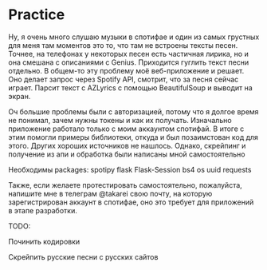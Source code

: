 # Practice
Ну, я очень много слушаю музыки в спотифае и один из самых грустных для меня там моментов это то, что там не встроены тексты песен. Точнее, на телефонах у некоторых песен есть частичная лирика, но и она смешана с описаниями с Genius. Приходится гуглить текст песни отдельно. В общем-то эту проблему моё веб-приложение и решает. Оно делает запрос через Spotify API, смотрит, что за песня сейчас играет. Парсит текст с AZLyrics с помощью BeautifulSoup и выводит на экран. 

Оч большие проблемы были с авторизацией, потому что я долгое время не понимал, зачем нужны токены и как их получать. Изначально приложение работало только с моим аккаунтом спотифай. В итоге с этим помогли примеры библиотеки, откуда и был позаимстован код для этого. Других хороших источников не нашлось. Однако, скрейпинг и получение из апи и обработка были написаны мной самостоятельно

Необходимы packages:
spotipy
flask
Flask-Session
bs4
os
uuid
requests

Также, если желаете протестировать самостоятельно, пожалуйста, напишите мне в телеграм @takarei свою почту, на которую зарегистрирован аккаунт в спотифае, оно это требует для приложений в этапе разработки.

TODO:

Починить кодировки

Скрейпить русские песни с русских сайтов
